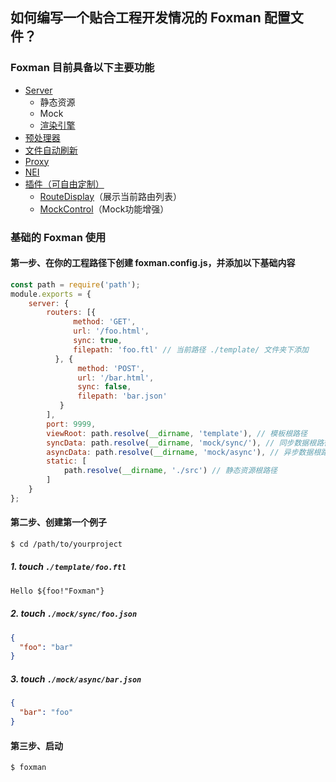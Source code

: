 ## 如何编写一个贴合工程开发情况的 Foxman 配置文件？

### **Foxman** 目前具备以下主要功能
- [Server](./plugins/Server.md)
    - 静态资源
    - Mock
    - [渲染引擎](./plugins/TemplateRender.md)
- [预处理器](./plugins/PreCompiler.md)
- [文件自动刷新](./plugins/LivingReload.md)
- [Proxy](./plugins/Proxy.md)
- [NEI](./plugins/NEI.md)
- [插件（可自由定制）](http://github.com/foxman-plugins)
    * [RouteDisplay](https://github.com/foxman-plugins/RouteDisplay)（展示当前路由列表）
    * [MockControl](https://github.com/foxman-plugins/MockControl)（Mock功能增强）

### 基础的 Foxman 使用

#### 第一步、在你的工程路径下创建 foxman.config.js，并添加以下基础内容

```javascript
const path = require('path');
module.exports = {
    server: {
        routers: [{
              method: 'GET',
              url: '/foo.html',
              sync: true,
              filepath: 'foo.ftl' // 当前路径 ./template/ 文件夹下添加
          }, {
               method: 'POST',
               url: '/bar.html',
               sync: false,
               filepath: 'bar.json'
           }
        ],
        port: 9999,
        viewRoot: path.resolve(__dirname, 'template'), // 模板根路径
        syncData: path.resolve(__dirname, 'mock/sync/'), // 同步数据根路径
        asyncData: path.resolve(__dirname, 'mock/async'), // 异步数据根路径
        static: [ 
            path.resolve(__dirname, './src') // 静态资源根路径
        ]
    }
};
```
#### 第二步、创建第一个例子
```bash
$ cd /path/to/yourproject 
```
##### 1. touch `./template/foo.ftl`
```html
Hello ${foo!"Foxman"}
```
##### 2. touch `./mock/sync/foo.json`
```json
{
  "foo": "bar"
}
```

##### 3. touch `./mock/async/bar.json`
```json
{
  "bar": "foo"
}
```

#### 第三步、启动
```bash
$ foxman
```
